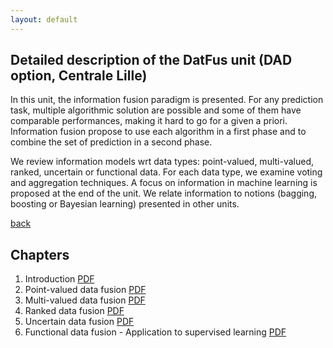 ```yaml
---
layout: default
---
```


## Detailed description of the DatFus unit (DAD option, Centrale Lille)

In this unit, the information fusion paradigm is presented. For any prediction task, multiple algorithmic solution are possible and some of them have comparable performances, making it hard to go for a given a priori. Information fusion propose to use each algorithm in a first phase and to combine the set of prediction in a second phase.

We review information models wrt data types: point-valued, multi-valued, ranked, uncertain or functional data. For each data type, we examine voting and aggregation techniques. A focus on information in machine learning is proposed at the end of the unit. We relate information to notions (bagging, boosting or Bayesian learning) presented in other units.

[back](./)

## Chapters

1. Introduction [PDF](./assets/files/datfus/datfus_chap1.pdf)
2. Point-valued data fusion [PDF](./assets/files/datfus/datfus_chap2.pdf)
3. Multi-valued data fusion [PDF](./assets/files/datfus/datfus_chap3.pdf)
4. Ranked data fusion [PDF](./assets/files/datfus/datfus_chap4.pdf)
5. Uncertain data fusion [PDF](./assets/files/datfus/datfus_chap5.pdf)
6. Functional data fusion - Application to supervised learning [PDF](./assets/files/datfus/datfus_chap6.pdf)
